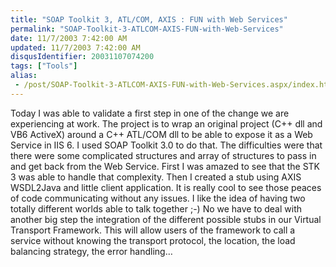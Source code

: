 ```yaml
---
title: "SOAP Toolkit 3, ATL/COM, AXIS : FUN with Web Services"
permalink: "SOAP-Toolkit-3-ATLCOM-AXIS-FUN-with-Web-Services"
date: 11/7/2003 7:42:00 AM
updated: 11/7/2003 7:42:00 AM
disqusIdentifier: 20031107074200
tags: ["Tools"]
alias:
 - /post/SOAP-Toolkit-3-ATLCOM-AXIS-FUN-with-Web-Services.aspx/index.html
---
```

<P>Today I was able to validate a first step in one of the change we are experiencing at work. The project is to wrap an original project (C++ dll and VB6 ActiveX) around a C++ ATL/COM dll to be able to expose it as a Web Service in IIS 6. I used SOAP Toolkit 3.0 to do that. The difficulties were that there were some complicated structures and array of structures to pass in and get back from the Web Service. First I was amazed to see that the STK 3 was able to handle that complexity. Then I created a stub using AXIS WSDL2Java and little client application. It is really cool to see those peaces of code communicating without any issues. I like the idea of having two totally different worlds able to talk together ;-) No we have to deal with another big step the integration of the different possible stubs in our Virtual Transport Framework. This will allow users of the framework to call a service without knowing the transport protocol, the location, the load balancing strategy, the error handling…</P>
